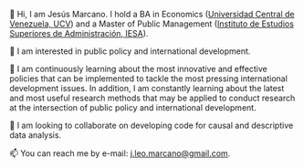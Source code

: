 👋 Hi, I am Jesús Marcano. I hold a BA in Economics ([Universidad Central de Venezuela, UCV](http://www.ucv.ve/)) and a
Master of Public Management ([Instituto de Estudios Superiores de Administración, IESA](http://www.iesa.edu.ve/)).

👀 I am interested in public policy and international development.

🌱 I am continuously learning about the most innovative and effective policies that can be implemented to tackle the most pressing international development issues. In addition, I am constantly learning about the latest and most useful research methods that may be applied to conduct research at the intersection of public policy and international development.

💞️ I am looking to collaborate on developing code for causal and descriptive data analysis.

📫 You can reach me by e-mail: j.leo.marcano@gmail.com.

<!---
jleomarcano/jleomarcano is a ✨ special ✨ repository because its `README.md` (this file) appears on your GitHub profile.
You can click the Preview link to take a look at your changes.
--->
